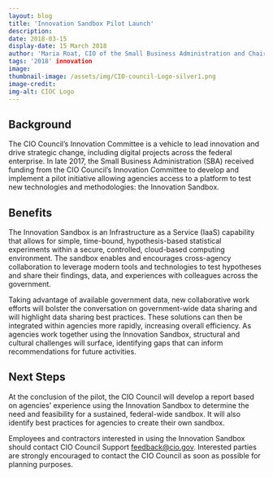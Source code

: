 ```yaml
---
layout: blog
title: 'Innovation Sandbox Pilot Launch'
description:
date: 2018-03-15
display-date: 15 March 2018
author: 'Maria Roat, CIO of the Small Business Administration and Chair of the CIO Council's Innovation Committee'
tags: '2018' innovation
image: 
thumbnail-image: /assets/img/CIO-council-Logo-silver1.png
image-credit:
img-alt: CIOC Logo
---
```

## Background
The CIO Council’s Innovation Committee is a vehicle to lead innovation and drive strategic change, including digital projects across the federal enterprise. In late 2017, the Small Business Administration (SBA) received funding from the CIO Council’s Innovation Committee to develop and implement a pilot initiative allowing agencies access to a platform to test new technologies and methodologies: the Innovation Sandbox.

## Benefits
The Innovation Sandbox is an Infrastructure as a Service (IaaS) capability that allows for simple, time-bound, hypothesis-based statistical experiments within a secure, controlled, cloud-based computing environment. The sandbox enables and encourages cross-agency collaboration to leverage modern tools and technologies to test hypotheses and share their findings, data, and experiences with colleagues across the government.

Taking advantage of available government data, new collaborative work efforts will bolster the conversation on government-wide data sharing and will highlight data sharing best practices. These solutions can then be integrated within agencies more rapidly, increasing overall efficiency. As agencies work together using the Innovation Sandbox, structural and cultural challenges will surface, identifying gaps that can inform recommendations for future activities.

## Next Steps
At the conclusion of the pilot, the CIO Council will develop a report based on agencies’ experience using the Innovation Sandbox to determine the need and feasibility for a sustained, federal-wide sandbox. It will also identify best practices for agencies to create their own sandbox.

Employees and contractors interested in using the Innovation Sandbox should contact CIO Council Support [feedback@cio.gov](mailto:feedback@cio.gov). Interested parties are strongly encouraged to contact the CIO Council as soon as possible for planning purposes.
